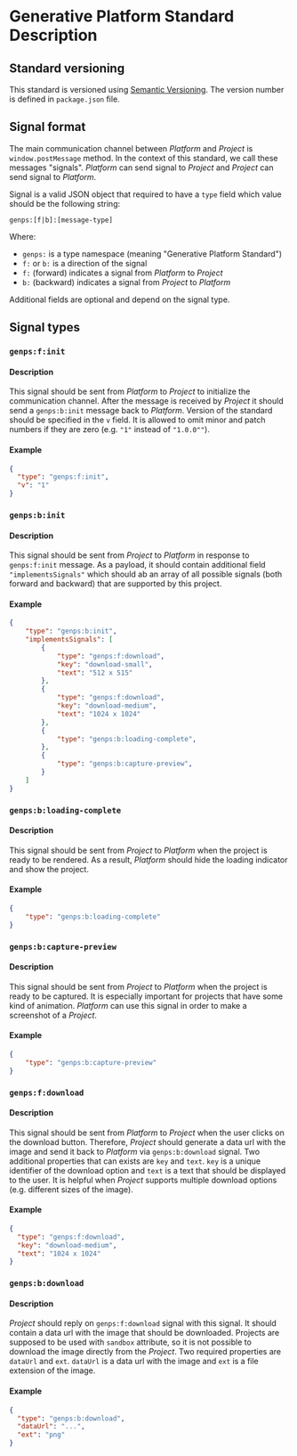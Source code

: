 # Generative Platform Standard Description

## Standard versioning

This standard is versioned using [Semantic Versioning](https://semver.org/). The version number is
defined in `package.json` file.

## Signal format

The main communication channel between _Platform_ and _Project_ is `window.postMessage` method.
In the context of this standard, we call these messages "signals".
_Platform_ can send signal to _Project_ and _Project_ can send signal to _Platform_.

Signal is a valid JSON object that required to have a `type` field which value should be
the following string:

```
genps:[f|b]:[message-type]
```

Where:
- `genps:` is a type namespace (meaning "Generative Platform Standard")
- `f:` or `b:` is a direction of the signal
- `f:` (forward) indicates a signal from _Platform_ to _Project_
- `b:` (backward) indicates a signal from _Project_ to _Platform_

Additional fields are optional and depend on the signal type.

## Signal types

### `genps:f:init`
#### Description
This signal should be sent from _Platform_ to _Project_ to initialize the communication channel.
After the message is received by _Project_ it should send a `genps:b:init` message back to _Platform_.
Version of the standard should be specified in the `v` field. It is allowed to omit minor and patch numbers if
they are zero (e.g. `"1"` instead of `"1.0.0""`).

#### Example

```json
{
  "type": "genps:f:init",
  "v": "1"
}
```

### `genps:b:init`
#### Description
This signal should be sent from _Project_ to _Platform_ in response to `genps:f:init` message.
As a payload, it should contain additional field `"implementsSignals"` which should ab an array
of all possible signals (both forward and backward) that are supported by this project.

#### Example
```json
{
    "type": "genps:b:init",
    "implementsSignals": [
        {
            "type": "genps:f:download",
            "key": "download-small",
            "text": "512 x 515"
        },
        {
            "type": "genps:f:download",
            "key": "download-medium",
            "text": "1024 x 1024"
        },
        {
            "type": "genps:b:loading-complete",
        },
        {
            "type": "genps:b:capture-preview",
        }
    ]
}
```

### `genps:b:loading-complete`
#### Description
This signal should be sent from _Project_ to _Platform_ when the project is ready to be rendered.
As a result, _Platform_ should hide the loading indicator and show the project.

#### Example
```json
{
    "type": "genps:b:loading-complete"
}
```

### `genps:b:capture-preview`
#### Description
This signal should be sent from _Project_ to _Platform_ when the project is ready to be captured.
It is especially important for projects that have some kind of animation.
_Platform_ can use this signal in order to make a screenshot of a _Project_.

#### Example
```json
{
    "type": "genps:b:capture-preview"
}
```

### `genps:f:download`
#### Description
This signal should be sent from _Platform_ to _Project_ when the user clicks on the download button.
Therefore, _Project_ should generate a data url with the image and send it back to _Platform_ via `genps:b:download` signal.
Two additional properties that can exists are `key` and `text`. `key` is a unique identifier of the
download option and `text` is a text that should be displayed to the user. It is helpful when
_Project_ supports multiple download options (e.g. different sizes of the image).

#### Example
```json
{
  "type": "genps:f:download",
  "key": "download-medium",
  "text": "1024 x 1024"
}
```

### `genps:b:download`
#### Description
_Project_ should reply on `genps:f:download` signal with this signal. It should contain a data url
with the image that should be downloaded. Projects are supposed to be used with `sandbox` attribute,
so it is not possible to download the image directly from the _Project_. Two required properties
are `dataUrl` and `ext`. `dataUrl` is a data url with the image and `ext` is a file extension of the image.

#### Example
```json
{
  "type": "genps:b:download",
  "dataUrl": "...",
  "ext": "png"
}
```
